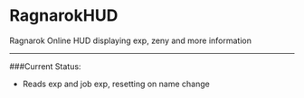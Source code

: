 RagnarokHUD
===========

Ragnarok Online HUD displaying exp, zeny and more information

***

###Current Status:
* Reads exp and job exp, resetting on name change
